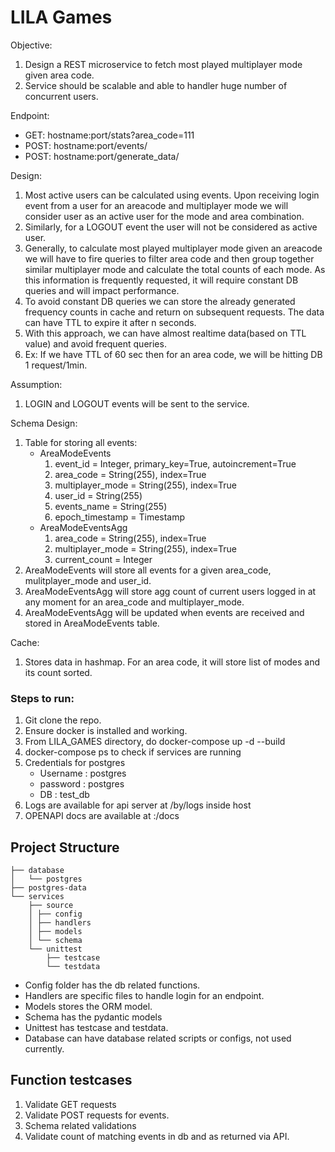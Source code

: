 # LILA Games

Objective:
1. Design a REST microservice to fetch most played multiplayer mode given area code.
2. Service should be scalable and able to handler huge number of concurrent users.

Endpoint:
 - GET: hostname:port/stats?area_code=111
 - POST: hostname:port/events/
 - POST: hostname:port/generate_data/

Design:
1. Most active users can be calculated using events. Upon receiving login event from a user for an areacode and 
multiplayer mode we will consider user as an active user for the mode and area combination.
2. Similarly, for a LOGOUT event the user will not be considered as active user.
3. Generally, to calculate most played multiplayer mode given an areacode we will have to
 fire queries to filter area code and then group together similar multiplayer mode 
 and calculate the total counts of each mode. As this information is frequently requested, 
 it will require constant DB queries and will impact performance. 
4. To avoid constant DB queries we can store the already generated frequency counts in cache and return on
 subsequent requests. The data can have TTL to expire it after n seconds. 
5. With this approach, we can have almost realtime data(based on TTL value) and avoid frequent queries.
6. Ex: If we have TTL of 60 sec then for an area code, we will be hitting DB 1 request/1min.

Assumption: 
1. LOGIN and LOGOUT events will be sent to the service. 

Schema Design:
1. Table for storing all events: 
   - AreaModeEvents 
       1. event_id = Integer, primary_key=True, autoincrement=True
       2. area_code = String(255), index=True
       3. multiplayer_mode = String(255), index=True
       4. user_id = String(255)
       5. events_name = String(255)
       6. epoch_timestamp =  Timestamp
   - AreaModeEventsAgg
       1. area_code = String(255), index=True
       2. multiplayer_mode = String(255), index=True
       3. current_count = Integer
2. AreaModeEvents will store all events for a given area_code, mulitplayer_mode and user_id. 
3. AreaModeEventsAgg will store agg count of current users logged in at any moment for an area_code and multiplayer_mode.
4. AreaModeEventsAgg will be updated when events are received and stored in AreaModeEvents table.

Cache:
1. Stores data in hashmap. For an area code, it will store list of modes and its count sorted.
### Steps to run:
1. Git clone the repo.
2. Ensure docker is installed and working.
3. From LILA_GAMES directory, do docker-compose up -d --build
4. docker-compose ps to check if services are running
5. Credentials for postgres
   - Username : postgres
   - password : postgres
   - DB : test_db
6. Logs are available for api server at /by/logs inside host
7. OPENAPI docs are available at <hostname>:<port>/docs


## Project Structure
```
├── database
│   └── postgres
├── postgres-data
└── services
    ├── source
    │ ├── config
    │ ├── handlers
    │ ├── models
    │ └── schema
    └── unittest
        ├── testcase
        └── testdata

```
 - Config folder has the db related functions. 
 - Handlers are specific files to handle login for an endpoint.
 - Models stores the ORM model.
 - Schema has the pydantic models
 - Unittest has testcase and testdata.
 - Database can have database related scripts or configs, not used currently.

## Function testcases
1. Validate GET requests
2. Validate POST requests for events.
3. Schema related validations
4. Validate count of matching events in db and as returned via API.

